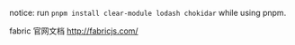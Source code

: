 notice: run `pnpm install clear-module lodash chokidar` while using pnpm.

fabric 官网文档 http://fabricjs.com/
